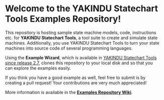 # Welcome to the YAKINDU Statechart Tools Examples Repository!

This repository is hosting sample state machine models, code, instructions etc. for **YAKINDU Statechart Tools**, a tool suite to create and simulate state machines. Additionally, you use YAKINDU Statechart Tools to turn your state machines into source code of several programming languages.

Using the **Example Wizard**, which is available in [YAKINDU Statechart Tools since release 2.7](https://www.itemis.com/en/yakindu/statechart-tools/), clones this repository to your local disk and so that you can explore the examples easily.

If you think you have a good example as well, feel free to submit is by creating a pull request! Your contributions are very much appreciated!

More information is available in the **[Examples Repository Wiki](https://github.com/Yakindu/examples/wiki)**.
